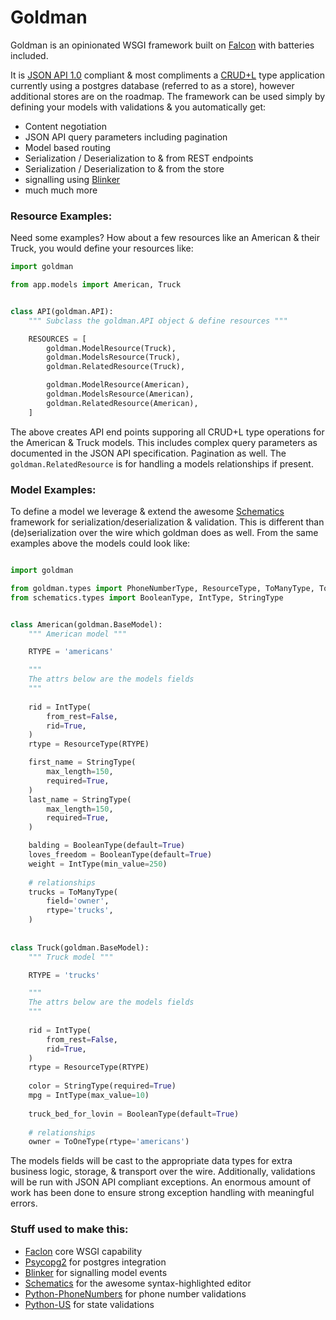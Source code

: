# Goldman

Goldman is an opinionated WSGI framework built on [Falcon](https://github.com/falconry/falcon) with batteries included.

It is [JSON API 1.0](http://jsonapi.org/format/) compliant & most compliments a [CRUD+L](https://en.wikipedia.org/wiki/Create,_read,_update_and_delete) type application currently using a postgres database (referred to as a store), however additional stores are on the roadmap. The framework can be used simply by defining your models with validations & you automatically get:

 * Content negotiation
 * JSON API query parameters including pagination
 * Model based routing
 * Serialization / Deserialization to & from REST endpoints
 * Serialization / Deserialization to & from the store
 * signalling using [Blinker](https://github.com/jek/blinker)
 * much much more

### Resource Examples:

Need some examples? How about a few resources like an American & their Truck, you would define your resources like:

```python
import goldman

from app.models import American, Truck


class API(goldman.API):
    """ Subclass the goldman.API object & define resources """

    RESOURCES = [
        goldman.ModelResource(Truck),
        goldman.ModelsResource(Truck),
        goldman.RelatedResource(Truck),

        goldman.ModelResource(American),
        goldman.ModelsResource(American),
        goldman.RelatedResource(American),
    ]
```

The above creates API end points supporing all CRUD+L type operations for the American & Truck models. This includes complex query parameters as documented in the JSON API specification. Pagination as well. The `goldman.RelatedResource` is for handling a models relationships if present.

### Model Examples:

To define a model we leverage & extend the awesome [Schematics](https://github.com/schematics/schematics) framework for serialization/deserialization & validation. This is different than (de)serialization over the wire which goldman does as well. From the same examples above the models could look like:

```python

import goldman

from goldman.types import PhoneNumberType, ResourceType, ToManyType, ToOneType
from schematics.types import BooleanType, IntType, StringType


class American(goldman.BaseModel):
    """ American model """

    RTYPE = 'americans'

    """
    The attrs below are the models fields
    """
    
    rid = IntType(
        from_rest=False,
        rid=True,
    )
    rtype = ResourceType(RTYPE)

    first_name = StringType(
        max_length=150,
        required=True,
    )
    last_name = StringType(
        max_length=150,
        required=True,
    )

    balding = BooleanType(default=True)
    loves_freedom = BooleanType(default=True)
    weight = IntType(min_value=250)
    
    # relationships
    trucks = ToManyType(
        field='owner',
        rtype='trucks',
    )
    
    
class Truck(goldman.BaseModel):
    """ Truck model """

    RTYPE = 'trucks'

    """
    The attrs below are the models fields
    """
    
    rid = IntType(
        from_rest=False,
        rid=True,
    )
    rtype = ResourceType(RTYPE)
    
    color = StringType(required=True)
    mpg = IntType(max_value=10)
    
    truck_bed_for_lovin = BooleanType(default=True)
    
    # relationships
    owner = ToOneType(rtype='americans')
```


The models fields will be cast to the appropriate data types for extra business logic, storage, & transport over the wire. Additionally, validations will be run with JSON API compliant exceptions. An enormous amount of work has been done to ensure strong exception handling with meaningful errors.

### Stuff used to make this:

 * [Faclon](https://github.com/falconry/falcon) core WSGI capability
 * [Psycopg2](http://initd.org/psycopg/) for postgres integration
 * [Blinker](https://github.com/jek/blinker) for signalling model events
 * [Schematics](http://codemirror.net/) for the awesome syntax-highlighted editor
 * [Python-PhoneNumbers](https://github.com/daviddrysdale/python-phonenumbers) for phone number validations
 * [Python-US](https://github.com/unitedstates/python-us) for state validations
